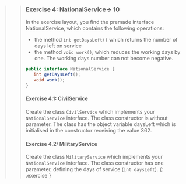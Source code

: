 >> ### Exercise 4: NationalService-> 10
>>
>> In the exercise layout, you find the premade interface NationalService, which contains the following operations:
>>* the method `int getDaysLeft()` which returns the number of days left on service
>>* the method `void work()`, which reduces the working days by one. The working days number can not become negative.
>> ```java
>>public interface NationalService {
>>    int getDaysLeft();
>>    void work();
>>}
>> ```
>> #### Exercise 4.1: CivilService
>>
>>Create the class `CivilService` which implements your `NationalService` interface. The class constructor is without parameter. The class has the object variable daysLeft which is initialised in the constructor receiving the value 362.
>> #### Exercise 4.2: MilitaryService
>> Create the class `MilitaryService` which implements your `NationalService` interface. The class constructor has one parameter, defining the days of service (`int daysLeft`).
>{: .exercise }